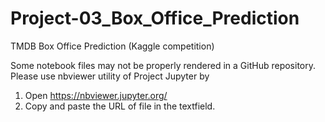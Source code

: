 # Project-03_Box_Office_Prediction
TMDB Box Office Prediction (Kaggle competition)


Some notebook files may not be properly rendered in a GitHub repository.
Please use nbviewer utility of Project Jupyter by
1. Open https://nbviewer.jupyter.org/ 
2. Copy and paste the URL of file in the textfield.
